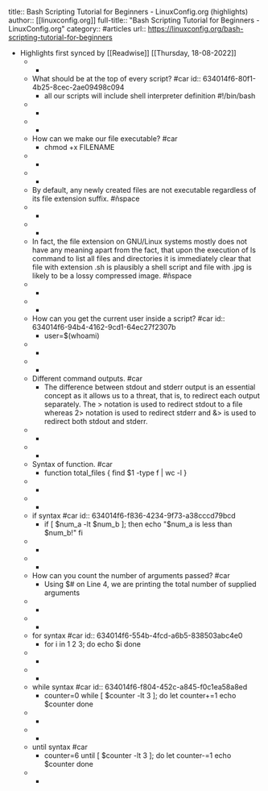 title:: Bash Scripting Tutorial for Beginners - LinuxConfig.org (highlights)
author:: [[linuxconfig.org]]
full-title:: "Bash Scripting Tutorial for Beginners - LinuxConfig.org"
category:: #articles
url:: https://linuxconfig.org/bash-scripting-tutorial-for-beginners

- Highlights first synced by [[Readwise]] [[Thursday, 18-08-2022]]
	- -
	- What should be at the top of every script? #car
	  id:: 634014f6-80f1-4b25-8cec-2ae09498c094
		- all our scripts will include shell interpreter definition #!/bin/bash
	- -
	- -
	- How can we make our file executable? #car
		- chmod +x FILENAME
	- -
	- -
	- By default, any newly created files are not executable regardless of its file extension suffix. #ñspace
	- -
	- -
	- In fact, the file extension on GNU/Linux systems mostly does not have any meaning apart from the fact, that upon the execution of ls command to list all files and directories it is immediately clear that file with extension .sh is plausibly a shell script and file with .jpg is likely to be a lossy compressed image. #ñspace
	- -
	- -
	- How can you get the current user inside a script? #car
	  id:: 634014f6-94b4-4162-9cd1-64ec27f2307b
		- user=$(whoami)
	- -
	- -
	- Different command outputs. #car
		- The difference between stdout and stderr output is an essential concept as it allows us to a threat, that is, to redirect each output separately. The > notation is used to redirect stdout to a file whereas 2> notation is used to redirect stderr and &> is used to redirect both stdout and stderr.
	- -
	- -
	- Syntax of function. #car
		- function total_files {
		        find $1 -type f | wc -l
		  }
	- -
	- -
	- if syntax #car
	  id:: 634014f6-f836-4234-9f73-a38cccd79bcd
		- if [ $num_a -lt $num_b ]; then
		    echo "$num_a is less than $num_b!"
		  fi
	- -
	- -
	- How can you count the number of arguments passed? #car
		- Using $# on Line 4, we are printing the total number of supplied arguments
	- -
	- -
	- for syntax #car
	  id:: 634014f6-554b-4fcd-a6b5-838503abc4e0
		- for i in 1 2 3; do
		    echo $i
		  done
	- -
	- -
	- while syntax #car
	  id:: 634014f6-f804-452c-a845-f0c1ea58a8ed
		- counter=0
		  while [ $counter -lt 3 ]; do
		    let counter+=1
		    echo $counter
		  done
	- -
	- -
	- until syntax #car
		- counter=6
		  until [ $counter -lt 3 ]; do
		    let counter-=1
		    echo $counter
		  done
	- -